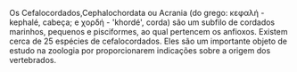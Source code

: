 Os Cefalocordados,Cephalochordata ou Acrania (do grego: κεφαλή - kephalé, cabeça; e χορδή - 'khordé', corda) são um subfilo de cordados marinhos, pequenos e pisciformes, ao qual pertencem os anfioxos. Existem cerca de 25 espécies de cefalocordados. Eles são um importante objeto de estudo na zoologia por proporcionarem indicações sobre a origem dos vertebrados.